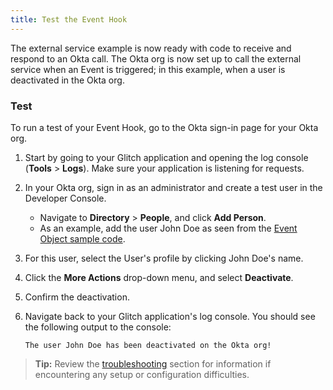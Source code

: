 ```yaml
---
title: Test the Event Hook
---
```

The external service example is now ready with code to receive and respond to an Okta call. The Okta org is now set up to call the external service when an Event is triggered; in this example, when a user is deactivated in the Okta org.

### Test
To run a test of your Event Hook, go to the Okta sign-in page for your Okta org.

1. Start by going to your Glitch application and opening the log console (**Tools** > **Logs**). Make sure your application is listening for requests.
2. In your Okta org, sign in as an administrator and create a test user in the Developer Console.
    - Navigate to **Directory** > **People**, and click **Add Person**.
    - As an example, add the user John Doe as seen from the [Event Object sample code](/docs/guides/event-hook-implementation/event-object).
3. For this user, select the User's profile by clicking John Doe's name.
4. Click the **More Actions** drop-down menu, and select **Deactivate**.
5. Confirm the deactivation.
6. Navigate back to your Glitch application's log console. You should see the following output to the console:

    `The user John Doe has been deactivated on the Okta org!`

> **Tip:** Review the [troubleshooting](/docs/guides/overview-and-considerations/troubleshooting) section for information if encountering any setup or configuration difficulties.
